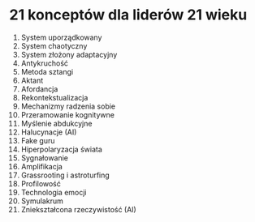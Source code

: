 # 21 konceptów dla liderów 21 wieku

1. System uporządkowany
2. System chaotyczny
3. System złożony adaptacyjny
4. Antykruchość
5. Metoda sztangi
6. Aktant
7. Afordancja
8. Rekontekstualizacja
9. Mechanizmy radzenia sobie
10. Przeramowanie kognitywne
11. Myślenie abdukcyjne
12. Halucynacje (AI)
13. Fake guru
14. Hiperpolaryzacja świata
15. Sygnałowanie
16. Amplifikacja
17. Grassrooting i astroturfing
18. Profilowość
19. Technologia emocji
20. Symulakrum
21. Zniekształcona rzeczywistość (AI)

